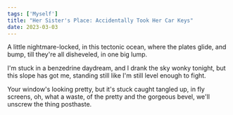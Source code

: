 ```yaml
---  
tags: ['Myself']
title: "Her Sister's Place: Accidentally Took Her Car Keys"
date: 2023-03-03
---
```


A little nightmare-locked,
in this tectonic ocean,
where the plates glide, and bump,
till they're all disheveled,
in one big lump.

I'm stuck in a benzedrine daydream,
and I drank the sky wonky tonight,
but this slope has got me,
standing still like I'm still level
enough to fight.

Your window's looking pretty,
but it's stuck caught tangled up,
in fly screens, oh, what a waste,
of the pretty and the gorgeous bevel,
we'll unscrew the thing posthaste.
